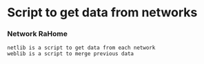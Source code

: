 # Script to get data from networks 

### Network RaHome
```
netlib is a script to get data from each network
weblib is a script to merge previous data
